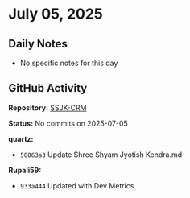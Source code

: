 ﻿# July 05, 2025

## Daily Notes

- No specific notes for this day

## GitHub Activity

**Repository:** [SSJK-CRM](https://github.com/Rupali59/SSJK-CRM)

**Status:** No commits on 2025-07-05

**quartz:**
- `58063a3` Update Shree Shyam Jyotish Kendra.md

**Rupali59:**
- `933a444` Updated with Dev Metrics
